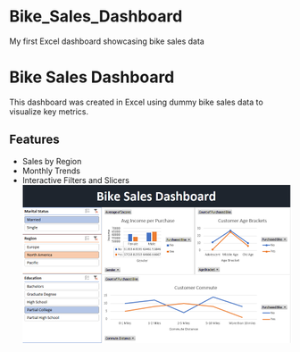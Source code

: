 # Bike_Sales_Dashboard
My first Excel dashboard showcasing bike sales data
# Bike Sales Dashboard
This dashboard was created in Excel using dummy bike sales data to visualize key metrics.

## Features
- Sales by Region
- Monthly Trends
- Interactive Filters and Slicers
![Dashboard Screenshot](https://github.com/Amaraee/Bike_Sales_Dashboard/raw/1dccd9d2339ff367b626eeac33ae7385369f6604/dashboard_screenshot.png.png)


